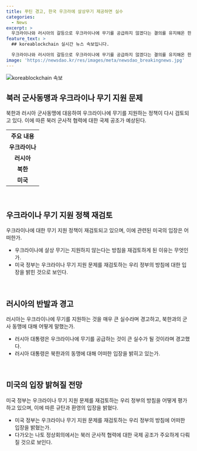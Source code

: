 ```yaml
---
title: 푸틴 경고, 한국 우크라에 살상무기 제공하면 실수
categories:
  - News
excerpt: >
  우크라이나와 러시아의 갈등으로 우크라이나에 무기를 공급하지 않겠다는 결의를 유지해온 한국 정부가 이를 재검토할 예정이라고 발표했습니다. 이 결정은 북한과 러시아의 전략적 동반자 관계 형성과 관련하여 이뤄진 것으로, 러시아는 이에 대해 경고를 발령했습니다. 한편, 미국은 이러한 결정을 환영하며, 이에 따른 국제 공조가 나토 정상회의에서 주요한 이슈로 논의될 것으로 보입니다.
feature_text: >
  ## koreablockchain 실시간 뉴스 속보입니다.

  우크라이나와 러시아의 갈등으로 우크라이나에 무기를 공급하지 않겠다는 결의를 유지해온 한국 정부가 이를 재검토할 예정이라고 발표했습니다. 이 결정은 북한과 러시아의 전략적 동반자 관계 형성과 관련하여 이뤄진 것으로, 러시아는 이에 대해 경고를 발령했습니다. 한편, 미국은 이러한 결정을 환영하며, 이에 따른 국제 공조가 나토 정상회의에서 주요한 이슈로 논의될 것으로 보입니다.
image: 'https://newsdao.kr/res/images/meta/newsdao_breakingnews.jpg'
---
```


<p><img src="https://newsdao.kr/res/images/meta/newsdao_breakingnews.jpg" alt="koreablockchain 속보" /></p>

<h2 data-ke-size="size26">북러 군사동맹과 우크라이나 무기 지원 문제</h2>

<p data-ke-size="size16">북한과 러시아 군사동맹에 대응하여 우크라이나에 무기를 지원하는 정책이 다시 검토되고 있다. 이에 따른 북러 군사적 협력에 대한 국제 공조가 예상된다.</p>

<table>
    <tr>
        <th style="text-align: center;">주요 내용</th>
    </tr>
    <tr>
        <td style="text-align: center; height: 17px;"><b>우크라이나</b></td>
    </tr>
    <tr>
        <td style="text-align: center; height: 17px;"><b>러시아</b></td>
    </tr>
    <tr>
        <td style="text-align: center; height: 17px;"><b>북한</b></td>
    </tr>
    <tr>
        <td style="text-align: center; height: 17px;"><b>미국</b></td>
    </tr>
</table>

<p data-ke-size="size16">&nbsp;</p>

<h2 data-ke-size="size26">우크라이나 무기 지원 정책 재검토</h2>

<p data-ke-size="size16">우크라이나에 대한 무기 지원 정책이 재검토되고 있으며, 이에 관련된 미국의 입장은 어떠한가.</p>

<ul>
    <li>우크라이나에 살상 무기는 지원하지 않는다는 방침을 재검토하게 된 이유는 무엇인가.</li>
    <li>미국 정부는 우크라이나 무기 지원 문제를 재검토하는 우리 정부의 방침에 대한 입장을 밝힌 것으로 보인다.</li>
</ul>

<p data-ke-size="size16">&nbsp;</p>

<h2 data-ke-size="size26">러시아의 반발과 경고</h2>

<p data-ke-size="size16">러시아는 우크라이나에 무기를 지원하는 것을 매우 큰 실수라며 경고하고, 북한과의 군사 동맹에 대해 어떻게 말했는가.</p>

<ul>
    <li>러시아 대통령은 우크라이나에 무기를 공급하는 것이 큰 실수가 될 것이라며 경고했다.</li>
    <li>러시아 대통령은 북한과의 동맹에 대해 어떠한 입장을 밝히고 있는가.</li>
</ul>

<p data-ke-size="size16">&nbsp;</p>

<h2 data-ke-size="size26">미국의 입장 밝혀질 전망</h2>

<p data-ke-size="size16">미국 정부는 우크라이나 무기 지원 문제를 재검토하는 우리 정부의 방침을 어떻게 평가하고 있으며, 이에 따른 규탄과 환영의 입장을 밝혔다.</p>

<ul>
    <li>미국 정부는 우크라이나 무기 지원 문제를 재검토하는 우리 정부의 방침에 어떠한 입장을 밝혔는가.</li>
    <li>다가오는 나토 정상회의에서는 북러 군사적 협력에 대한 국제 공조가 주요하게 다뤄질 것으로 보인다.</li>
</ul>

<p data-ke-size="size16">&nbsp;</p>

